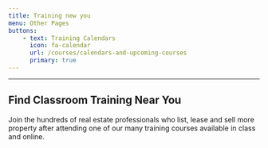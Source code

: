 ```yaml
---
title: Training new you
menu: Other Pages
buttons:
    - text: Training Calendars
      icon: fa-calendar
      url: /courses/calendars-and-upcoming-courses
      primary: true
---
```


___

## Find Classroom Training Near You

Join the hundreds of real estate professionals who list, lease and sell more property after attending one of our many training courses available in class and online.
